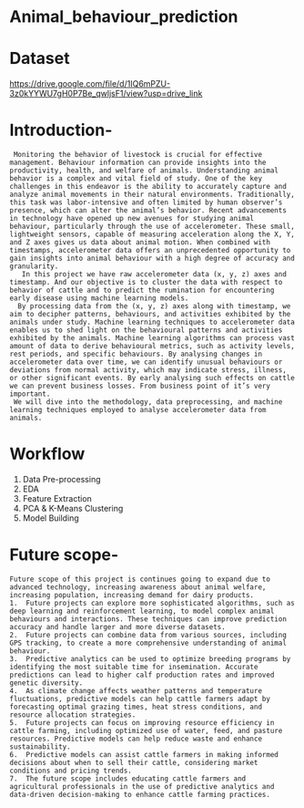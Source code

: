 # Animal_behaviour_prediction



# Dataset
https://drive.google.com/file/d/1IQ6mPZU-3z0kYYWU7gH0P7Be_qwljsF1/view?usp=drive_link

# Introduction- 
     Monitoring the behavior of livestock is crucial for effective management. Behaviour information can provide insights into the productivity, health, and welfare of animals. Understanding animal behavior is a complex and vital field of study. One of the key challenges in this endeavor is the ability to accurately capture and analyze animal movements in their natural environments. Traditionally, this task was labor-intensive and often limited by human observer’s presence, which can alter the animal’s behavior. Recent advancements in technology have opened up new avenues for studying animal behaviour, particularly through the use of accelerometer. These small, lightweight sensors, capable of measuring acceleration along the X, Y, and Z axes gives us data about animal motion. When combined with timestamps, accelerometer data offers an unprecedented opportunity to gain insights into animal behaviour with a high degree of accuracy and granularity.
       In this project we have raw accelerometer data (x, y, z) axes and timestamp. And our objective is to cluster the data with respect to behavior of cattle and to predict the rumination for encountering early disease using machine learning models. 
      By processing data from the (x, y, z) axes along with timestamp, we aim to decipher patterns, behaviours, and activities exhibited by the animals under study. Machine learning techniques to accelerometer data enables us to shed light on the behavioural patterns and activities exhibited by the animals. Machine learning algorithms can process vast amount of data to derive behavioural metrics, such as activity levels, rest periods, and specific behaviours. By analysing changes in accelerometer data over time, we can identify unusual behaviours or deviations from normal activity, which may indicate stress, illness, or other significant events. By early analysing such effects on cattle we can prevent business losses. From business point of it’s very important. 
     We will dive into the methodology, data preprocessing, and machine learning techniques employed to analyse accelerometer data from animals. 

# Workflow
1) Data Pre-processing 
2) EDA
3) Feature Extraction
4) PCA & K-Means Clustering
5) Model Building
   

# Future scope-
    Future scope of this project is continues going to expand due to advanced technology, increasing awareness about animal welfare, increasing population, increasing demand for dairy products.
    1.	Future projects can explore more sophisticated algorithms, such as deep learning and reinforcement learning, to model complex animal behaviours and interactions. These techniques can improve prediction accuracy and handle larger and more diverse datasets.
    2.	Future projects can combine data from various sources, including GPS tracking, to create a more comprehensive understanding of animal behaviour.
    3.	Predictive analytics can be used to optimize breeding programs by identifying the most suitable time for insemination. Accurate predictions can lead to higher calf production rates and improved genetic diversity.
    4.	As climate change affects weather patterns and temperature fluctuations, predictive models can help cattle farmers adapt by forecasting optimal grazing times, heat stress conditions, and resource allocation strategies.
    5.	Future projects can focus on improving resource efficiency in cattle farming, including optimized use of water, feed, and pasture resources. Predictive models can help reduce waste and enhance sustainability.
    6.	Predictive models can assist cattle farmers in making informed decisions about when to sell their cattle, considering market conditions and pricing trends.
    7.	The future scope includes educating cattle farmers and agricultural professionals in the use of predictive analytics and data-driven decision-making to enhance cattle farming practices.
